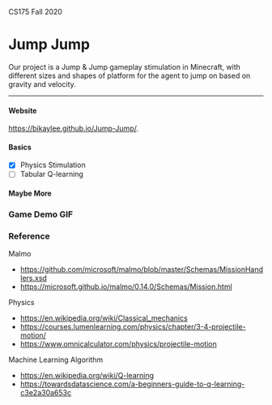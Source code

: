 CS175 Fall 2020

# Jump Jump

Our project is a Jump & Jump gameplay stimulation in Minecraft, with different sizes and shapes of platform for the agent to jump on based on gravity and velocity. 

---
#### Website
https://bikaylee.github.io/Jump-Jump/.

#### Basics 
- [x] Physics Stimulation
- [ ] Tabular Q-learning

#### Maybe More


### Game Demo GIF


### Reference 
Malmo
- https://github.com/microsoft/malmo/blob/master/Schemas/MissionHandlers.xsd
- https://microsoft.github.io/malmo/0.14.0/Schemas/Mission.html

Physics
- https://en.wikipedia.org/wiki/Classical_mechanics
- https://courses.lumenlearning.com/physics/chapter/3-4-projectile-motion/
- https://www.omnicalculator.com/physics/projectile-motion

Machine Learning Algorithm
- https://en.wikipedia.org/wiki/Q-learning
- https://towardsdatascience.com/a-beginners-guide-to-q-learning-c3e2a30a653c

